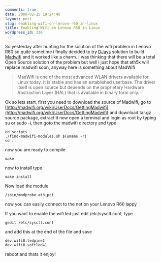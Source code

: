 ```yaml
---
comments: true
date: 2008-02-25 19:24:49
layout: post
slug: enabling-wifi-on-lenovo-r60-in-linux
title: Enabling Wifi on Lenovo R60 in Linux
wordpress_id: 336
---
```


So yesterday after hunting for the solution of the wifi problem in Lenovo R60 so quite sometime i finally decided to try [DJays](http://djkaos.wordpress.com/) solution to build [Madwifi](http://madwifi.org/) and it worked like a charm. I was thinking that there will be a total Open Source solution of the problem but well i just hope that ath5k will replace madwifi soon, anyway here is something about MadWifi


> MadWifi is one of the most advanced WLAN drivers available for Linux today. It is stable and has an established userbase. The driver itself is open source but depends on the proprietary Hardware Abstraction Layer (HAL) that is available in binary form only.


Ok so lets start, first you need to download the source of Madwifi, go to [http://madwifi.org/wiki/UserDocs/GettingMadwifi](http://madwifi.org/wiki/UserDocs/GettingMadwifi) and download tar.gz source package, extract it now open a terminal and login as root by typing su or sudo -i, then goto the madwifi directory and type

    cd scripts
    ./find-madwifi-modules.sh $(uname -r)
    cd ..

now you are ready to compile

    make

now to install type

    make install

Now load the module

    /sbin/modprobe ath_pci

now you can easily connect to the net on your Lenovo R60 lappy

If you want to enable the wifi led just edit /etc/sysctl.conf, type

    gedit /etc/sysctl.conf

and add this at the end of the file and save

    dev.wifi0.ledpin=1
    dev.wifi0.softled=1

reboot and thats it enjoy!
